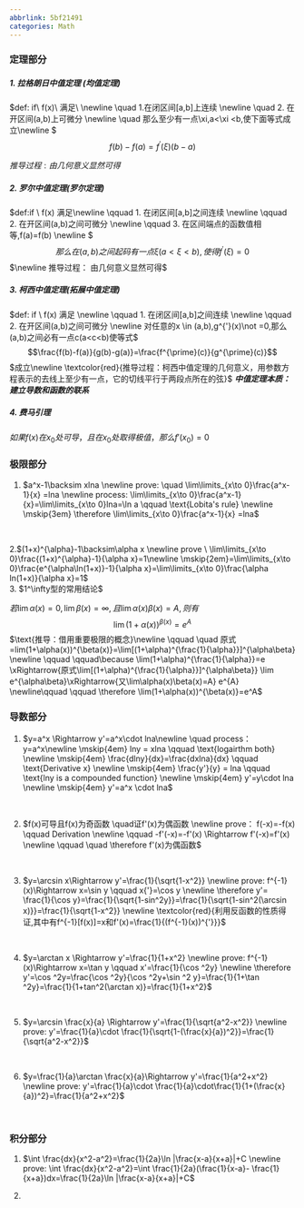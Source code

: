 ```yaml
---
abbrlink: 5bf21491
categories: Math 
---
```

### 定理部分
##### 1. 拉格朗日中值定理 (均值定理)
$def: if\ f(x)\ 满足\ \newline \quad 1.在闭区间[a,b]上连续 \newline \quad 2. 在开区间(a,b)上可微分
    \newline \quad 那么至少有一点\xi,a<\xi <b,使下面等式成立\newline $ $$ f(b)-f(a)=f^{\prime}(\xi)(b-a)$$
    
$推导过程:
由几何意义显然可得$

##### 2. 罗尔中值定理(罗尔定理)

$def:if \ f(x) 满足\newline
    \qquad 1. 在闭区间[a,b]之间连续 \newline
    \qquad 2. 在开区间(a,b)之间可微分 \newline
    \qquad 3. 在区间端点的函数值相等,f(a)=f(b) \newline
    $ $$那么在(a,b)之间起码有一点\xi (a<\xi <b),使得f^{'}(\xi)=0$$ 
    $\newline
    推导过程： 由几何意义显然可得$

##### 3. 柯西中值定理(拓展中值定理)
$def: if \ f(x) 满足 \newline
    \qquad 1. 在闭区间[a,b]之间连续 \newline
    \qquad 2. 在开区间(a,b)之间可微分 \newline
    对任意的x \in (a,b),g^{'}(x)\not =0,那么(a,b)之间必有一点c(a<c<b)使等式$
$$\frac{f(b)-f(a)}{g(b)-g(a)}=\frac{f^{\prime}(c)}{g^{\prime}(c)}$$
$成立\newline \textcolor{red}{推导过程：柯西中值定理的几何意义，用参数方程表示的去线上至少有一点，它的切线平行于两段点所在的弦}$
 ***中值定理本质：建立导数和函数的联系***

##### 4. 费马引理
$如果f(x)在x_0处可导，且在x_0处取得极值，那么f'(x_0)=0$

### 极限部分
1. $a^x-1\backsim xlna \newline
prove: \quad \lim\limits_{x\to 0}\frac{a^x-1}{x} =lna
\newline process: \lim\limits_{x\to 0}\frac{a^x-1}{x}=\lim\limits_{x\to 0}lna=\ln a \qquad \text{Lobita's rule}
\newline \mskip{3em} \therefore  \lim\limits_{x\to 0}\frac{a^x-1}{x} =lna$
<br>

2.$(1+x)^{\alpha}-1\backsim\alpha x
\newline prove \ \lim\limits_{x\to 0}\frac{(1+x)^{\alpha}-1}{\alpha x}=1\newline
\mskip{2em}=\lim\limits_{x\to 0}\frac{e^{\alpha\ln(1+x)}-1}{\alpha x}=\lim\limits_{x\to 0}\frac{\alpha ln(1+x)}{\alpha x}=1$
<br>
3.  $1^\infty型的常用结论$
    
$若\lim\limits\alpha(x)=0,\lim\limits\beta(x)=\infty,且\lim\alpha(x)\beta(x)=A,则有$
    $$\lim(1+\alpha(x))^{\beta(x)}=e^A$$
$\text{推导：借用重要极限的概念}\newline 
\qquad \quad 原式=lim(1+\alpha(x))^{\beta(x)}=\lim[(1+\alpha)^{\frac{1}{\alpha}}]^{\alpha\beta} \newline \qquad \qquad\because \lim(1+\alpha)^{\frac{1}{\alpha}}=e \xRightarrow{原式\lim[(1+\alpha)^{\frac{1}{\alpha}}]^{\alpha\beta}} \lim e^{\alpha\beta}\xRightarrow{又\lim\alpha(x)\beta(x)=A} e^{A} 
\newline\qquad \qquad \therefore \lim(1+\alpha(x))^{\beta(x)}=e^A$



### 导数部分

1. $y=a^x \Rightarrow y'=a^x\cdot lna\newline
 \quad process：y=a^x\newline
\mskip{4em} lny = xlna \qquad \text{logairthm both}
\newline \mskip{4em} \frac{dlny}{dx}=\frac{dxlna}{dx} \qquad \text{Derivative x}
\newline \mskip{4em} \frac{y'}{y}  = lna \qquad  \text{lny is a compounded function}
\newline \mskip{4em} y'=y\cdot lna
\newline \mskip{4em} y'=a^x \cdot lna$

<br>

2. $f(x)可导且f(x)为奇函数 \quad证f'(x)为偶函数
\newline prove： f(-x)=-f(x) \qquad Derivation
\newline \qquad  -f'(-x)=-f'(x) \Rightarrow f'(-x)=f'(x)
\newline  \qquad \quad  \therefore f'(x)为偶函数$
<br>

3. $y=\arcsin x\Rightarrow y'=\frac{1}{\sqrt{1-x^2}}
\newline  prove: f^{-1}(x)\Rightarrow x=\sin y \qquad x{'}=\cos y
\newline  \therefore y'= \frac{1}{\cos y}=\frac{1}{\sqrt{1-sin^2y}}=\frac{1}{\sqrt{1-sin^2(\arcsin x)}}=\frac{1}{\sqrt{1-x^2}}
\newline \textcolor{red}{利用反函数的性质得证,其中有f^{-1}[f(x)]=x和f'(x)=\frac{1}{(f^{-1}(x))^{'}}}$
<br>

4. $y=\arctan x \Rightarrow y'=\frac{1}{1+x^2}
\newline prove: f^{-1}(x)\Rightarrow x=\tan y \qquad x'=\frac{1}{\cos ^2y}
\newline \therefore y'=\cos ^2y=\frac{\cos ^2y}{\cos ^2y+\sin ^2 y}=\frac{1}{1+\tan ^2y}=\frac{1}{1+tan^2(\arctan x)}=\frac{1}{1+x^2}$
<br>

5. $y=\arcsin \frac{x}{a} \Rightarrow y'=\frac{1}{\sqrt{a^2-x^2}}
\newline prove: y'=\frac{1}{a}\cdot \frac{1}{\sqrt{1-(\frac{x}{a})^2}}=\frac{1}{\sqrt{a^2-x^2}}$
<br>

6. $y=\frac{1}{a}\arctan \frac{x}{a}\Rightarrow y'=\frac{1}{a^2+x^2}
\newline prove: y'=\frac{1}{a}\cdot \frac{1}{a}\cdot\frac{1}{1+(\frac{x}{a})^2}=\frac{1}{a^2+x^2}$
<br>

### 积分部分
1. $\int \frac{dx}{x^2-a^2}=\frac{1}{2a}\ln |\frac{x-a}{x+a}|+C
\newline prove: \int \frac{dx}{x^2-a^2}=\int \frac{1}{2a}(\frac{1}{x-a}- \frac{1}{x+a})dx=\frac{1}{2a}\ln |\frac{x-a}{x+a}|+C$

2.